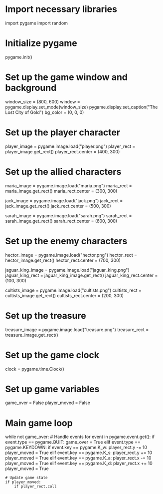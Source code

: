 # Import necessary libraries
import pygame
import random

# Initialize pygame
pygame.init()

# Set up the game window and background
window_size = (800, 600)
window = pygame.display.set_mode(window_size)
pygame.display.set_caption("The Lost City of Gold")
bg_color = (0, 0, 0)

# Set up the player character
player_image = pygame.image.load("player.png")
player_rect = player_image.get_rect()
player_rect.center = (400, 300)

# Set up the allied characters
maria_image = pygame.image.load("maria.png")
maria_rect = maria_image.get_rect()
maria_rect.center = (300, 300)

jack_image = pygame.image.load("jack.png")
jack_rect = jack_image.get_rect()
jack_rect.center = (500, 300)

sarah_image = pygame.image.load("sarah.png")
sarah_rect = sarah_image.get_rect()
sarah_rect.center = (600, 300)

# Set up the enemy characters
hector_image = pygame.image.load("hector.png")
hector_rect = hector_image.get_rect()
hector_rect.center = (700, 300)

jaguar_king_image = pygame.image.load("jaguar_king.png")
jaguar_king_rect = jaguar_king_image.get_rect()
jaguar_king_rect.center = (100, 300)

cultists_image = pygame.image.load("cultists.png")
cultists_rect = cultists_image.get_rect()
cultists_rect.center = (200, 300)

# Set up the treasure
treasure_image = pygame.image.load("treasure.png")
treasure_rect = treasure_image.get_rect()

# Set up the game clock
clock = pygame.time.Clock()

# Set up game variables
game_over = False
player_moved = False

# Main game loop
while not game_over:
    # Handle events
    for event in pygame.event.get():
        if event.type == pygame.QUIT:
            game_over = True
        elif event.type == pygame.KEYDOWN:
            if event.key == pygame.K_w:
                player_rect.y -= 10
                player_moved = True
            elif event.key == pygame.K_s:
                player_rect.y += 10
                player_moved = True
            elif event.key == pygame.K_a:
                player_rect.x -= 10
                player_moved = True
            elif event.key == pygame.K_d:
                player_rect.x += 10
                player_moved = True
    
    # Update game state
    if player_moved:
        if player_rect.coll

